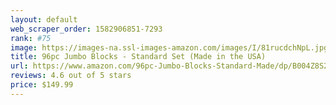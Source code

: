 ```yaml
---
layout: default 
﻿web_scraper_order: 1582906851-7293
rank: #75
image: https://images-na.ssl-images-amazon.com/images/I/81rucdchNpL.jpg
title: 96pc Jumbo Blocks - Standard Set (Made in the USA)
url: https://www.amazon.com/96pc-Jumbo-Blocks-Standard-Made/dp/B004Z8S20S/ref=zg_mw_toys-and-games_75?_encoding=UTF8&psc=1&refRID=R42GPHP3YME7595BC2RQ
reviews: 4.6 out of 5 stars
price: $149.99 
---
```

